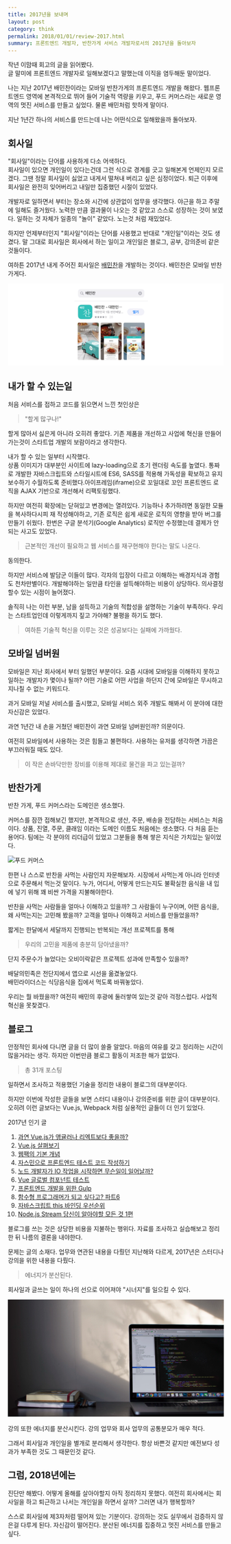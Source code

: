 ```yaml
---
title: 2017년을 보내며
layout: post
category: think
permalink: 2018/01/01/review-2017.html
summary: 프론트엔드 개발자, 반찬가게 서비스 개발자로서의 2017년을 돌아보자
---
```


작년 이맘때 회고의 글을 읽어봤다.<br>
글 말미에 프론트엔드 개발자로 일해보겠다고 말했는데 이직을 염두해둔 말이었다.

나는 지난 2017년 배민찬이라는 모바일 반찬가게의 프론트엔드 개발을 해왔다. 웹프론트엔드 영역에 본격적으로 뛰어 들어 기술적 역량을 키우고, 푸드 커머스라는 새로운 영역의 멋진 서비스를 만들고 싶었다. 물론 배민처럼 핫하게 말이다.

지난 1년간 하나의 서비스를 만드는데 나는 어떤식으로 일해왔을까 돌아보자.

## 회사일

"회사일"이라는 단어를 사용하게 다소 어색하다.<br>
회사일이 있으면 개인일이 있다는건데 그런 식으로 경계를 긋고 일해본게 언제인지 모르겠다. 그땐 정말 회사일이 싫었고 내게서 떨쳐내 버리고 싶은 심정이었다. 퇴근 이후에 회사일은 완전히 잊어버리고 내일만 집중했던 시절이 있었다.

개발자로 일하면서 부터는 장소와 시간에 상관없이 업무을 생각했다. 야근을 하고 주말에 일해도 즐거웠다. 노력한 만큼 결과물이 나오는 것 같았고 스스로 성장하는 것이 보였다. 일하는 것 자체가 일종의 "놀이" 같았다. 노는것 처럼 재밌었다.

하지만 언제부터인지 "회사일"이라는 단어를 사용했고 반대로 "개인일"이라는 것도 생겼다. 말 그대로 회사일은 회사에서 하는 일이고 개인일은 블로그, 공부, 강의준비 같은 것들이다.

여하튼 2017년 내게 주어진 회사일은 [배민찬](https://www.baeminchan.com/)을 개발하는 것이다. 배민찬은 모바일 반찬가게다.

![배민찬 로고](/assets/imgs/2018/01/01/baeminchan-logo.png)

## 내가 할 수 있는일

처음 서비스를 접하고 코드를 읽으면서 느낀 첫인상은

> "할게 많구나!"

할게 많아서 싫은게 아니라 오히려 좋았다. 기존 제품을 개선하고 사업에 혁신을 만들어 가는것이 스타트업 개발의 보람이라고 생각한다.

내가 할 수 있는 일부터 시작했다.<br>
상품 이미지가 대부분인 사이트에 lazy-loading으로 초기 렌더링 속도를 높였다. 통짜로 개발한 자바스크립트와 스타일시트에 ES6, SASS를 적용해 가독성을 확보하고 유지보수하기 수월하도록 준비했다.아이프레임(iframe)으로 꼬일대로 꼬인 프론트엔드 로직을 AJAX 기반으로 개선해서 리팩토링했다.

하지만 여전히 확장에는 닫혀있고 변경에는 열려있다. 기능하나 추가하려면 동일한 모듈을 복사하다시피 재 작성해야하고, 기존 로직은 쉽게 새로운 로직의 영향을 받아 버그를 만들기 쉬웠다. 한번은 구글 분석기(Google Analytics) 로직만 수정했는데 결제가 안되는 사고도 있었다.

> 근본적인 개선이 필요하고 웹 서비스를 재구현해야 한다는 말도 나온다.

동의한다.

하지만 서비스에 발담군 이들이 많다. 각자의 입장이 다르고 이해하는 배경지식과 경험도 천차만별이다. 개발해야하는 일만큼 타인을 설득해야하는 비용이 상당하다. 의사결정 할수 있는 시점이 늘어졌다.

솔직히 나는 이런 부분, 남을 설득하고 기술의 적합성을 설명하는 기술이 부족하다. 우리는 스타트업인데 이렇게까지 짚고 가야해? 불평을 하기도 했다.

> 여하튼 기술적 혁신을 이루는 것은 성공보다는 실패에 가까웠다.

## 모바일 넘버원

모바일은 지난 회사에서 부터 일했던 부분이다. 요즘 시대에 모바일을 이해하지 못하고 일하는 개발자가 몇이나 될까? 어떤 기술로 어떤 사업을 하던지 간에 모바일은 무시하고 지나칠 수 없는 키워드다.

과거 모바일 저널 서비스를 출시했고, 모바일 서비스 외주 개발도 해봐서 이 분야에 대한 자신감은 있었다.

과연 1년간 내 손을 거쳤던 배민찬이 과연 모바일 넘버원인까? 의문이다.

여전히 모바일에서 사용하는 것은 힘들고 불편하다. 사용하는 유저를 생각하면 가끔은 부끄러워질 때도 있다.

> 이 작은 손바닥만한 장비를 이용해 제대로 물건을 파고 있는걸까?

## 반찬가게

반찬 가게, 푸드 커머스라는 도메인은 생소했다.

커머스를 잠깐 접해보긴 했지만, 본격적으로 생산, 주문, 배송을 전담하는 서비스는 처음이다. 상품, 진열, 주문, 클래임 이라는 도메인 이름도 처음에는 생소했다. 다 처음 듣는 용어다. 팀에는 각 분야의 리더급이 있었고 그분들을 통해 쌓은 지식은 가치있는 일이었다.

![푸드 커머스](/assets/imgs/2018/01/01/food-commerce.png)

한편 나 스스로 반찬을 사먹는 사람인지 자문해보자. 시장에서 사먹는게 아니라 인터넷으로 주문해서 먹는것 말이다. 누가, 어디서, 어떻게 만드는지도 불확실한 음식을 내 입에 넣기 위해 꽤 비싼 가격을 지불해야한다.

반찬을 사먹는 사람들을 얼마나 이해하고 있을까? 그 사람들이 누구이며, 어떤 음식을, 왜 사먹는지는 고민해 봤을까? 고객을 얼마나 이해하고 서비스를 만들었을까?

짧게는 한달에서 세달까지 진행되는 반복되는 개선 프로젝트를 통해

> 우리의 고민을 제품에 충분히 담아냈을까?

단지 주문수가 늘었다는 오비이락같은 프로젝트 성과에 만족할수 있을까?

배달의민족은 전단지에서 앱으로 시선을 옮겼놓았다.<br>
배민라이더스는 식당음식을 집에서 먹도록 바꿔놓았다.

우리는 뭘 바꿨을까? 여전히 배민의 후광에 둘러쌓여 있는것 같아 걱정스럽다. 사업적 혁신을 못찾겠다.

## 블로그

안정적인 회사에 다니면 글을 더 많이 쓸줄 알았다. 마음의 여유를 갖고 정리하는 시간이 많을거라는 생각. 하지만 이번만큼 블로그 활동이 저조한 해가 없었다.

> 총 31개 포스팅

일하면서 조사하고 적용했던 기술을 정리한 내용이 블로그의 대부분이다.

하지만 이번에 작성한 글들을 보면 스터디 내용이나 강의준비를 위한 글이 대부분이다. 오히려 이런 글보다는 Vue.js, Webpack 처럼 실용적인 글들이 더 인기 있었다.

2017년 인기 글

1. [과연 Vue.js가 앵귤러나 리엑트보다 좋을까?](http://blog.jeonghwan.net/vue/2017/03/29/is-vue-better-than-angular-react.html)
2. [Vue.js 살펴보기](http://blog.jeonghwan.net/vue/2017/03/27/vue.html)
3. [웹팩의 기본 개념](http://blog.jeonghwan.net/js/2017/05/15/webpack.html)
4. [자스민으로 프론트엔드 테스트 코드 작성하기](http://blog.jeonghwan.net/tool/2017/03/28/jasmine.html)
5. [노드 개발자가 IO 작업을 시작하면 무슨일이 일어날까?](http://blog.jeonghwan.net/node/2017/01/27/node-io-deep.html)
6. [Vue 글로벌 컴포넌트 테스트](http://blog.jeonghwan.net/vue/2017/04/19/vue-component-test.html)
7. [프론트엔드 개발을 위한 Gulp](http://blog.jeonghwan.net/tool/2017/09/16/gulp-workflow-for-frentend-development.html)
8. [함수형 프로그래머가 되고 싶다고? 파트6](http://blog.jeonghwan.net/etc/2017/01/16/so-you-want-to-be-a-functional-programmer-part-6.html)
9. [자바스크립트 this 바인딩 우선순위](http://blog.jeonghwan.net/2017/10/22/js-context-binding.html)
10. [Node.js Stream 당신이 알아야할 모든 것 1편](http://blog.jeonghwan.net/node/2017/07/03/node-stream-you-need-to-know.html)

블로그를 쓰는 것은 상당한 비용을 지불하는 행위다. 자료를 조사하고 실습해보고 정리한 뒤 나름의 결론을 내야한다.

문제는 글의 소재다. 업무와 연관된 내용을 다뤘던 지난해와 다르게, 2017년은 스터디나 강의을 위한 내용을 다뤘다.

> 에너지가 분산된다.

회사일과 글쓰는 일이 하나의 선으로 이어져야 "시너지"를 일으킬 수 있다.

![맥북](/assets/imgs/2018/01/01/macbook.png)

강의 또한 에너지를 분산시킨다. 강의 업무와 회사 업무의 공통분모가 매우 적다.

그래서 회사일과 개인일을 별개로 분리해서 생각한다. 항상 바쁜것 같지만 예전보다 성과가 부족한 것도 그 때문인것 같다.

## 그럼, 2018년에는

진단만 해봤다. 어떻게 올해를 살아야할지 아직 정리하지 못했다. 여전히 회사에서는 회사일을 하고 퇴근하고 나서는 개인일을 하면서 살까? 그러면 내가 행복할까?

스스로 회사일에 제3자처럼 떨어져 있는 기분이다. 강의하는 것도 실무에서 검증하지 않은걸 다루게 된다. 자신감이 떨어진다. 분산된 에너지를 집중하고 멋진 서비스를 만들고 싶다.
